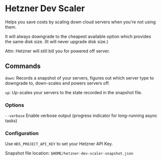 # Hetzner Dev Scaler

Helps you save costs by scaling down cloud servers when you're not using them.

It will always downgrade to the cheapest available option which provides the same disk size. (It will never upgrade disk size.)

Attn: Hetzner will still bill you for powered off server.

## Commands

`down`: Records a snapshot of your servers, figures out which server type to
downgrade to, down-scales and powers servers off.

`up`: Up-scales your servers to the state recorded in the snapshot file.

### Options

`--verbose` Enable verbose output (progress indicator for long-running async tasks)

### Configuration

Use `HDS_PROJECT_API_KEY` to set your Hetzner API Key.

Snapshot file location: `$HOME/hetzner-dev-scaler-snapshot.json`
